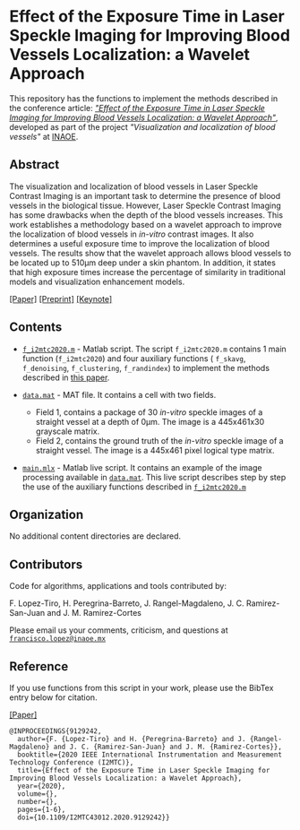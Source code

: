 # Effect of the Exposure Time in Laser Speckle Imaging for Improving Blood Vessels Localization: a Wavelet Approach 

This repository has the functions to implement the methods described in the conference article: 
[*"Effect of the Exposure Time in Laser Speckle Imaging for Improving Blood Vessels Localization: a Wavelet Approach"*](https://ieeexplore.ieee.org/abstract/document/9129242), developed as part of the project *"Visualization and localization of blood vessels"* at [INAOE](https://www.inaoep.mx). 

## Abstract

The visualization and localization of blood vessels in Laser Speckle Contrast Imaging is an important task to determine the presence of blood vessels in the biological tissue. However, Laser Speckle Contrast Imaging has some drawbacks when the depth of the blood vessels increases. This work establishes a methodology based on a wavelet approach to improve the localization of blood vessels in *in-vitro* contrast images. It also determines a useful exposure time to improve the localization of blood vessels. The results show that the wavelet approach allows blood vessels to be located up to 510µm deep under a skin phantom. In addition, it states that high exposure times increase the percentage of similarity in traditional models and visualization enhancement models.

[[Paper]](https://ieeexplore.ieee.org/document/9129242)
[[Preprint]](https://www.researchgate.net/publication/342582619_Effect_of_the_Exposure_Time_in_Laser_Speckle_Imaging_for_Improving_Blood_Vessels_Localization_a_Wavelet_Approach)
[[Keynote]](https://www.researchgate.net/publication/341626117_Effect_of_the_Exposure_Time_in_Laser_Speckle_Imaging_for_Improving_Blood_Vessels_Localization_a_Wavelet_Approach)


## Contents

* [`f_i2mtc2020.m`](https://github.com/friscolt/i2mtc-2020/blob/master/f_i2mtc2020.m) -  Matlab script. The script  `f_i2mtc2020.m` contains 1 main function (`f_i2mtc2020`) and four auxiliary functions ( `f_skavg`, `f_denoising`, `f_clustering`, `f_randindex`) to implement the methods described in [this paper](https://ieeexplore.ieee.org/document/9129242). 

* [`data.mat`](https://github.com/friscolt/i2mtc-2020/blob/master/data.mat) - MAT file. It contains a cell with two fields. 
  * Field 1, contains a package of 30 *in-vitro* speckle images of a straight vessel at a depth of 0µm. The image is a 445x461x30 grayscale matrix.
  * Field 2, contains the ground truth of the *in-vitro* speckle image of a straight vessel. The image is a 445x461 pixel logical type matrix. 


* [`main.mlx`](https://github.com/friscolt/i2mtc-2020/blob/master/main.mlx) - Matlab live script. It contains an example of the image processing available in [`data.mat`](https://github.com/friscolt/i2mtc-2020/blob/master/data.mat). This live script describes step by step the use of the auxiliary functions described in [`f_i2mtc2020.m`](https://github.com/friscolt/i2mtc-2020/blob/master/f_i2mtc2020.m) 


## Organization

No additional content directories are declared. 


## Contributors

Code for algorithms, applications and tools contributed by:

F. Lopez-Tiro, H. Peregrina-Barreto, J. Rangel-Magdaleno, J. C. Ramirez-San-Juan and J. M. Ramirez-Cortes

Please email us your comments, criticism, and questions at [`francisco.lopez@inaoe.mx`](mailto:francisco.lopez@inaoe.com?subject=[GitHub]%20i2mtc2020%20repository)


## Reference

If you use functions from this script in your work, please use the BibTex entry below for citation.

[[Paper]](https://ieeexplore.ieee.org/abstract/document/9129242)

```
@INPROCEEDINGS{9129242,
  author={F. {Lopez-Tiro} and H. {Peregrina-Barreto} and J. {Rangel-Magdaleno} and J. C. {Ramirez-San-Juan} and J. M. {Ramirez-Cortes}},
  booktitle={2020 IEEE International Instrumentation and Measurement Technology Conference (I2MTC)}, 
  title={Effect of the Exposure Time in Laser Speckle Imaging for Improving Blood Vessels Localization: a Wavelet Approach}, 
  year={2020},
  volume={},
  number={},
  pages={1-6},
  doi={10.1109/I2MTC43012.2020.9129242}}
```
